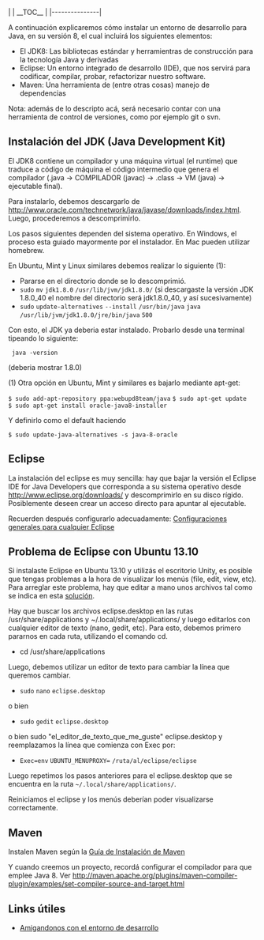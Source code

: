 | | \_\_TOC\_\_ |
|---------------|

A continuación explicaremos cómo instalar un entorno de desarrollo para Java, en su versión 8, el cual incluirá los siguientes elementos:

-   El JDK8: Las bibliotecas estándar y herramientras de construcción para la tecnología Java y derivadas
-   Eclipse: Un entorno integrado de desarrollo (IDE), que nos servirá para codificar, compilar, probar, refactorizar nuestro software.
-   Maven: Una herramienta de (entre otras cosas) manejo de dependencias

Nota: además de lo descripto acá, será necesario contar con una herramienta de control de versiones, como por ejemplo git o svn.

Instalación del JDK (Java Development Kit)
------------------------------------------

El JDK8 contiene un compilador y una máquina virtual (el runtime) que traduce a código de máquina el código intermedio que genera el compilador (.java → COMPILADOR (javac) → .class → VM (java) → ejecutable final).

Para instalarlo, debemos descargarlo de <http://www.oracle.com/technetwork/java/javase/downloads/index.html>. Luego, procederemos a descomprimirlo.

Los pasos siguientes dependen del sistema operativo. En Windows, el proceso esta guiado mayormente por el instalador. En Mac pueden utilizar homebrew.

En Ubuntu, Mint y Linux similares debemos realizar lo siguiente (1):

-   Pararse en el directorio donde se lo descomprimió.
-   `sudo` `mv` `jdk1.8.0` `/usr/lib/jvm/jdk1.8.0/` (si descargaste la versión JDK 1.8.0\_40 el nombre del directorio será jdk1.8.0\_40, y así sucesivamente)
-   `sudo` `update-alternatives` `--install` `/usr/bin/java` `java` `/usr/lib/jvm/jdk1.8.0/jre/bin/java` `500`

Con esto, el JDK ya deberia estar instalado. Probarlo desde una terminal tipeando lo siguiente:

` java -version`

(deberia mostrar 1.8.0)

(1) Otra opción en Ubuntu, Mint y similares es bajarlo mediante apt-get:

`$ sudo add-apt-repository ppa:webupd8team/java`
`$ sudo apt-get update`
`$ sudo apt-get install oracle-java8-installer`

Y definirlo como el default haciendo

`$ sudo update-java-alternatives -s java-8-oracle `

Eclipse
-------

La instalación del eclipse es muy sencilla: hay que bajar la versión el Eclipse IDE for Java Developers que corresponda a su sistema operativo desde <http://www.eclipse.org/downloads/> y descomprimirlo en su disco rígido. Posiblemente deseen crear un acceso directo para apuntar al ejecutable.

Recuerden después configurarlo adecuadamente: [Configuraciones generales para cualquier Eclipse](configuraciones-generales-para-cualquier-eclipse.md)

Problema de Eclipse con Ubuntu 13.10
------------------------------------

Si instalaste Eclipse en Ubuntu 13.10 y utilizás el escritorio Unity, es posible que tengas problemas a la hora de visualizar los menús (file, edit, view, etc). Para arreglar este problema, hay que editar a mano unos archivos tal como se indica en esta [solución](http://askubuntu.com/questions/364310/eclipse-kepler-runs-weird).

Hay que buscar los archivos eclipse.desktop en las rutas /usr/share/applications y ~/.local/share/applications/ y luego editarlos con cualquier editor de texto (nano, gedit, etc). Para esto, debemos primero pararnos en cada ruta, utilizando el comando cd.

-   cd /usr/share/applications

Luego, debemos utilizar un editor de texto para cambiar la línea que queremos cambiar.

-   `sudo` `nano` `eclipse.desktop`

o bien

-   `sudo` `gedit` `eclipse.desktop`

o bien sudo "el\_editor\_de\_texto\_que\_me\_guste" eclipse.desktop y reemplazamos la línea que comienza con Exec por:

-   `Exec=env` `UBUNTU_MENUPROXY=` `/ruta/al/eclipse/eclipse`

Luego repetimos los pasos anteriores para el eclipse.desktop que se encuentra en la ruta `~/.local/share/applications/`.

Reiniciamos el eclipse y los menús deberían poder visualizarse correctamente.

Maven
-----

Instalen Maven según la [Guía de Instalación de Maven](guia-de-instalacion-de-maven.md)

Y cuando creemos un proyecto, recordá configurar el compilador para que emplee Java 8. Ver <http://maven.apache.org/plugins/maven-compiler-plugin/examples/set-compiler-source-and-target.html>

Links útiles
------------

-   [Amigandonos con el entorno de desarrollo](amigandonos-con-el-entorno-de-desarrollo.md)

